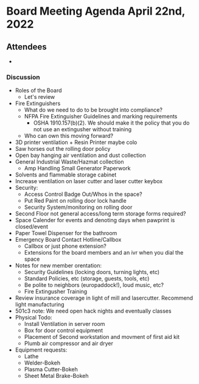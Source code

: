 # Board Meeting Agenda April 22nd, 2022

## Attendees
- 

### Discussion
- Roles of the Board
  - Let's review
- Fire Extinguishers
  - What do we need to do to be brought into compliance?
  - NFPA Fire Extinguisher Guidelines and marking requirements
    - OSHA 1910.157(b)(2). We should make it the policy that you do not use an extingusher without training
  - Who can own this moving forward?
- 3D printer ventilation + Resin Printer maybe colo
- Saw horses out the rolling door policy
- Open bay hanging air ventilation and dust collection
- General Industrial Waste/Hazmat collection
  - Amp Handling Small Generator Paperwork 
- Solvents and flammable storage cabinet
- Increase ventilation on laser cutter and laser cutter keybox
- Security:
  - Access Control Badge Out/Whos in the space?
  - Put Red Paint on rolling door lock handle
  - Security System/monitoring on rolling door
- Second Floor not general access/long term storage forms required?
- Space Calender for events and denoting days when pawprint is closed/event
- Paper Towel Dispenser for the bathroom
- Emergency Board Contact Hotline/Callbox
  - Callbox or just phone extension?
  - Extensions for the board members and an ivr when you dial the space
- Notes for new member orentation:
  - Security Guidelines (locking doors, turning lights, etc)
  - Standard Policies, etc (storage, guests, tools, etc)
  - Be polite to neighbors (europaddock!), loud music, etc?
  - Fire Extingusher Training
- Review insurance coverage in light of mill and lasercutter. Recommend light manufacturing 
- 501c3 note: We need open hack nights and eventually classes
- Physical Todo:
  - Install Ventilation in server room
  - Box for door control equipment
  - Placement of Second workstation and movment of first aid kit
  - Plumb air compressor and air dryer
- Equipment requests:
  - Lathe
  - Welder-Bokeh
  - Plasma Cutter-Bokeh
  - Sheet Metal Brake-Bokeh
